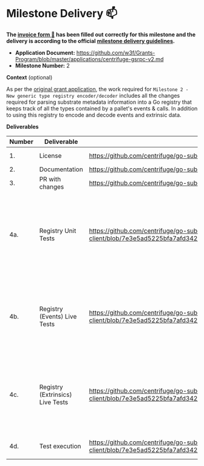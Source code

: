 # Milestone Delivery :mailbox:

**The [invoice form :pencil:](https://docs.google.com/forms/d/e/1FAIpQLSfmNYaoCgrxyhzgoKQ0ynQvnNRoTmgApz9NrMp-hd8mhIiO0A/viewform) has been filled out correctly for this milestone and the delivery is according to the official [milestone delivery guidelines](https://github.com/w3f/Grants-Program/blob/master/docs/Support%20Docs/milestone-deliverables-guidelines.md).**

* **Application Document:** https://github.com/w3f/Grants-Program/blob/master/applications/centrifuge-gsrpc-v2.md
* **Milestone Number:** 2

**Context** (optional)

As per the [original grant application](https://github.com/w3f/Grants-Program/pull/1281/files), the work required for `Milestone 2 - New generic type registry encoder/decoder` includes
all the changes required for parsing substrate metadata information into a Go registry that keeps track of all the types contained by a pallet's events & calls.
In addition to using this registry to encode and decode events and extrinsic data.

**Deliverables**

| Number | Deliverable                      | Link                                                                                                                                                    | Notes                                                                                        |
|--------|----------------------------------|---------------------------------------------------------------------------------------------------------------------------------------------------------|----------------------------------------------------------------------------------------------|
| 1.     | License                          | https://github.com/centrifuge/go-substrate-rpc-client/blob/event-parsing-v2/LICENSE                                                                     | Apache License v2                                                                            | 
| 2.     | Documentation                    | https://github.com/centrifuge/go-substrate-rpc-client/blob/event-parsing-v2/registry/REGISTRY.md                                                        | -                                                                                            |
| 3.     | PR with changes                  | https://github.com/centrifuge/go-substrate-rpc-client/pull/338                                                                                          | -                                                                                            |
| 4a.    | Registry Unit Tests              | https://github.com/centrifuge/go-substrate-rpc-client/blob/7e3e5ad5225bfa7afd342f3fe8932dc44702c472/registry/registry_test.go                           | Tested using metadata information from - Centrifuge, Acala, Moonbeam, Polkadot and Statemint |
| 4b.    | Registry (Events) Live Tests     | https://github.com/centrifuge/go-substrate-rpc-client/blob/7e3e5ad5225bfa7afd342f3fe8932dc44702c472/registry/retriever/event_retriever_live_test.go     | Live test against public endpoints - Centrifuge, Acala, Moonbeam, Polkadot and Statemint     |
| 4c.    | Registry (Extrinsics) Live Tests | https://github.com/centrifuge/go-substrate-rpc-client/blob/7e3e5ad5225bfa7afd342f3fe8932dc44702c472/registry/retriever/extrinsic_retriever_live_test.go | Live test against public endpoints - Centrifuge, Acala, Moonbeam, Polkadot and Statemint     |
| 4d.    | Test execution                   | https://github.com/centrifuge/go-substrate-rpc-client/blob/7e3e5ad5225bfa7afd342f3fe8932dc44702c472/Makefile#L49-L53                                    | Done in Docker image.                                                                        |

